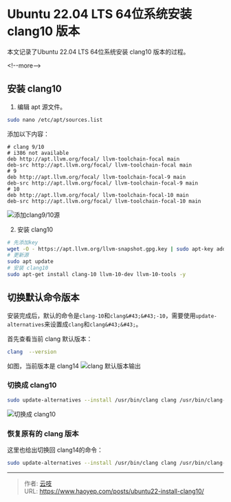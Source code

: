 # Ubuntu 22.04 LTS 64位系统安装 clang10 版本

本文记录了Ubuntu 22.04 LTS 64位系统安装 clang10 版本的过程。

&lt;!--more--&gt;

## 安装 clang10
1. 编辑 apt 源文件。
```bash
sudo nano /etc/apt/sources.list
```

添加以下内容：
```
# clang 9/10
# i386 not available
deb http://apt.llvm.org/focal/ llvm-toolchain-focal main
deb-src http://apt.llvm.org/focal/ llvm-toolchain-focal main
# 9
deb http://apt.llvm.org/focal/ llvm-toolchain-focal-9 main
deb-src http://apt.llvm.org/focal/ llvm-toolchain-focal-9 main
# 10
deb http://apt.llvm.org/focal/ llvm-toolchain-focal-10 main
deb-src http://apt.llvm.org/focal/ llvm-toolchain-focal-10 main
```
![添加clang9/10源](https://cdn.haoyep.com/gh/leegical/Blog_img/cdnimg/202401171506785.png)

2. 安装 clang10
```bash
# 先添加key
wget -O - https://apt.llvm.org/llvm-snapshot.gpg.key | sudo apt-key add -
# 更新源
sudo apt update
# 安装 clang10
sudo apt-get install clang-10 llvm-10-dev llvm-10-tools -y
```

## 切换默认命令版本
安装完成后，默认的命令是`clang-10`和`clang&#43;&#43;-10`，需要使用`update-alternatives`来设置成`clang`和`clang&#43;&#43;`。

首先查看当前 clang 默认版本：
```bash
clang  --version
```
如图，当前版本是 clang14
![clang 默认版本输出](https://cdn.haoyep.com/gh/leegical/Blog_img/cdnimg/202401171507177.png)

### 切换成 clang10
```bash
sudo update-alternatives --install /usr/bin/clang clang /usr/bin/clang-10 1 --slave /usr/bin/clang&#43;&#43; clang&#43;&#43; /usr/bin/clang&#43;&#43;-10
```
![切换成 clang10](https://cdn.haoyep.com/gh/leegical/Blog_img/cdnimg/202401171507032.png)

### 恢复原有的 clang 版本
这里也给出切换回 clang14的命令：
```bash
sudo update-alternatives --install /usr/bin/clang clang /usr/bin/clang-14 2 --slave /usr/bin/clang&#43;&#43; clang&#43;&#43; /usr/bin/clang&#43;&#43;-14
```

---

> 作者: [云吱](https://www.haoyep.com/)  
> URL: https://www.haoyep.com/posts/ubuntu22-install-clang10/  

